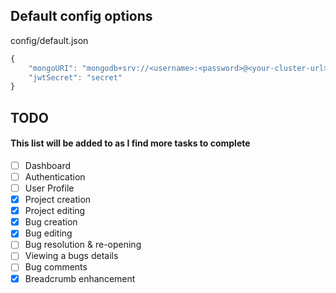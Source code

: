 ## Default config options

config/default.json

```javascript
{
    "mongoURI": "mongodb+srv://<username>:<password>@<your-cluster-url>/test?retryWrites=true&w=majority",
    "jwtSecret": "secret"
}
```

## TODO

#### This list will be added to as I find more tasks to complete

-   [ ] Dashboard
-   [ ] Authentication
-   [ ] User Profile
-   [x] Project creation
-   [x] Project editing
-   [x] Bug creation
-   [x] Bug editing
-   [ ] Bug resolution & re-opening
-   [ ] Viewing a bugs details
-   [ ] Bug comments
-   [x] Breadcrumb enhancement
